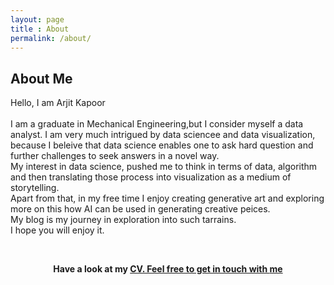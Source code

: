 ```yaml
---
layout: page
title : About
permalink: /about/
---
```


<h2>About Me</h2>
<p>Hello, I am Arjit Kapoor<br><br>I am a graduate in Mechanical Engineering,but I consider myself a data analyst. I am very much intrigued by data sciencee and data visualization, because I beleive that data science enables one to ask hard question and further challenges to seek answers in a novel way.<br>My interest in data science, pushed me to think in terms of data, algorithm and then translating those process into visualization as a medium of storytelling.<br> Apart from that, in my free time I enjoy creating generative art and exploring more on this how AI can be used in generating creative peices. <br> My blog is my journey in exploration into such tarrains.<br> I hope you will enjoy it.</p>
<br>
<center><p ><strong><span class="manual">Have a look at my <a href="https://drive.google.com/file/d/0B-uTeVTFDdmaU09JRDRXcm1JS0U/view?usp=sharing">CV. Feel free to get in touch with <a href="mailto:arjitkapoor93@outlook.com">me</a>









